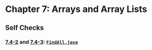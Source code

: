 # Chapter 7: Arrays and Array Lists

## Self Checks

### [7.4-2](https://codecheck.io/files/wiley/codecheck-bjlo-1e-06_08) and [7.4-3](https://codecheck.io/files/wiley/codecheck-bjlo-1e-06_09): [`FindAll.java`](./FindAll.java)
